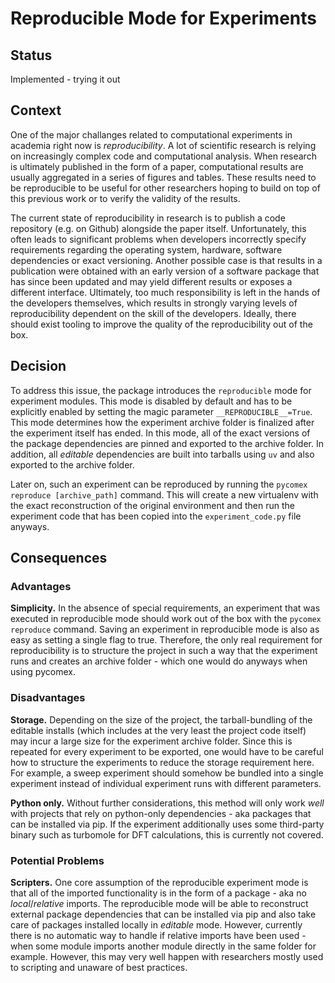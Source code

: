 # Reproducible Mode for Experiments

## Status

Implemented - trying it out

## Context

One of the major challanges related to computational experiments in academia right now is *reproducibility*. A lot of scientific 
research is relying on increasingly complex code and computational analysis. When research is ultimately published in the 
form of a paper, computational results are usually aggregated in a series of figures and tables. These results need to be 
reproducible to be useful for other researchers hoping to build on top of this previous work or to verify the validity of the 
results.

The current state of reproducibility in research is to publish a code repository (e.g. on Github) alongside the paper itself.
Unfortunately, this often leads to significant problems when developers incorrectly specify requirements regarding the operating 
system, hardware, software dependencies or exact versioning. Another possible case is that results in a publication were obtained 
with an early version of a software package that has since been updated and may yield different results or exposes a different 
interface.
Ultimately, too much responsibility is left in the hands of the developers themselves, which results in strongly 
varying levels of reproducibility dependent on the skill of the developers. Ideally, there should exist tooling to improve the 
quality of the reproducibility out of the box.

## Decision

To address this issue, the package introduces the ``reproducible`` mode for experiment modules. This mode is disabled by default and 
has to be explicitly enabled by setting the magic parameter ``__REPRODUCIBLE__=True``. This mode determines how the experiment archive 
folder is finalized after the experiment itself has ended. In this mode, all of the exact versions of the package dependencies are 
pinned and exported to the archive folder. In addition, all *editable* dependencies are built into tarballs using ``uv`` and also 
exported to the archive folder.

Later on, such an experiment can be reproduced by running the ``pycomex reproduce [archive_path]`` command. This will create a new 
virtualenv with the exact reconstruction of the original environment and then run the experiment code that has been copied 
into the ``experiment_code.py`` file anyways.

## Consequences

### Advantages

**Simplicity.** In the absence of special requirements, an experiment that was executed in reproducible mode should work out of the box 
with the ``pycomex reproduce`` command. Saving an experiment in reproducible mode is also as easy as setting a single flag to true. 
Therefore, the only real requirement for reproducibility is to structure the project in such a way that the experiment runs and 
creates an archive folder - which one would do anyways when using pycomex.

### Disadvantages

**Storage.** Depending on the size of the project, the tarball-bundling of the editable installs (which includes at the very least the 
project code itself) may incur a large size for the experiment archive folder. Since this is repeated for every experiment to be exported, 
one would have to be careful how to structure the experiments to reduce the storage requirement here. For example, a sweep experiment should 
somehow be bundled into a single experiment instead of individual experiment runs with different parameters.

**Python only.** Without further considerations, this method will only work *well* with projects that rely on python-only dependencies - 
aka packages that can be installed via pip. If the experiment additionally uses some third-party binary such as turbomole for DFT 
calculations, this is currently not covered.

### Potential Problems

**Scripters.** One core assumption of the reproducible experiment mode is that all of the imported functionality is in the form of 
a package - aka no *local*/*relative* imports. The reproducible mode will be able to reconstruct external package dependencies that 
can be installed via pip and also take care of packages installed locally in *editable* mode. However, currently there is no 
automatic way to handle if relative imports have been used - when some module imports another module directly in the same folder 
for example. However, this may very well happen with researchers mostly used to scripting and unaware of best practices.